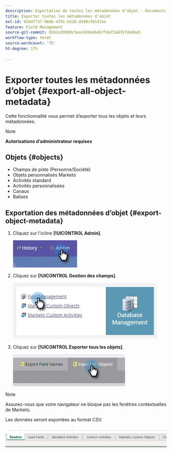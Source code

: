 ```yaml
---
description: Exportation de toutes les métadonnées d’objet - Documents Marketo - Documentation du produit
title: Exporter toutes les métadonnées d’objet
exl-id: 93ddf737-98db-4791-b526-d399c59147ee
feature: Field Management
source-git-commit: 02b2e39580c5eac63de4b4b7fdaf2a835fdd4ba5
workflow-type: tm+mt
source-wordcount: '75'
ht-degree: 17%

---
```


# Exporter toutes les métadonnées d’objet {#export-all-object-metadata}

Cette fonctionnalité vous permet d’exporter tous les objets et leurs métadonnées.

>[!NOTE]
>
>**Autorisations d’administrateur requises**

## Objets {#objects}

* Champs de piste (Personne/Société)
* Objets personnalisés Marketo
* Activités standard
* Activités personnalisées
* Canaux
* Balises

## Exportation des métadonnées d’objet {#export-object-metadata}

1. Cliquez sur l&#39;icône **[!UICONTROL Admin]**.

   ![](assets/export-all-object-metadata-1.png)

1. Cliquez sur **[!UICONTROL Gestion des champs]**.

   ![](assets/export-all-object-metadata-2.png)

1. Cliquez sur **[!UICONTROL Exporter tous les objets]**.

   ![](assets/export-all-object-metadata-3.png)

>[!NOTE]
>
>Assurez-vous que votre navigateur ne bloque pas les fenêtres contextuelles de Marketo.

Les données seront exportées au format CSV.

![](assets/export-all-object-metadata-4.png)
